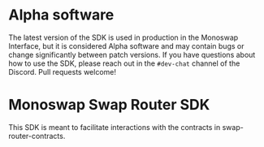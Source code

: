 # Alpha software

The latest version of the SDK is used in production in the Monoswap Interface,
but it is considered Alpha software and may contain bugs or change significantly between patch versions.
If you have questions about how to use the SDK, please reach out in the `#dev-chat` channel of the Discord.
Pull requests welcome!

# Monoswap Swap Router SDK

This SDK is meant to facilitate interactions with the contracts in swap-router-contracts.
